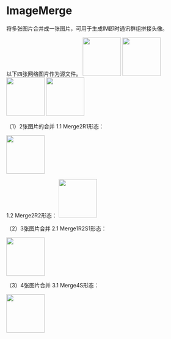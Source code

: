 # ImageMerge
将多张图片合并成一张图片，可用于生成IM即时通讯群组拼接头像。

以下四张网络图片作为源文件。
<img src="https://avatars2.githubusercontent.com/u/5965882?s=460&v=4" width = "100" height = "100" />
<img src="https://avatars2.githubusercontent.com/u/2503423?s=460&v=4" width = "100" height = "100" />
<img src="https://avatars2.githubusercontent.com/u/499550?s=460&v=4" width = "100" height = "100" />
<img src="https://avatars2.githubusercontent.com/u/233907?s=400&v=4" width = "100" height = "100" />

（1）2张图片的合并
1.1 Merge2R1形态：

<img src="https://github.com/night-king/ImageMerge/blob/master/src/ImageMerge.ConsoleTest/%E6%B5%8B%E8%AF%95%E7%BB%93%E6%9E%9C/%E7%BD%91%E7%BB%9C%E5%9B%BE%E7%89%87-Merge2R1.png?raw=true" width = "100" height = "100" />
 
 1.2 Merge2R2形态：
 <img src="https://github.com/night-king/ImageMerge/blob/master/src/ImageMerge.ConsoleTest/%E6%B5%8B%E8%AF%95%E7%BB%93%E6%9E%9C/%E7%BD%91%E7%BB%9C%E5%9B%BE%E7%89%87-Merge2R2.png?raw=true" width = "100" height = "100" />

 
 （2）3张图片合并
 2.1 Merge1R2S1形态：
 
 <img src="https://github.com/night-king/ImageMerge/blob/master/src/ImageMerge.ConsoleTest/%E6%B5%8B%E8%AF%95%E7%BB%93%E6%9E%9C/%E7%BD%91%E7%BB%9C%E5%9B%BE%E7%89%87-Merge1R2S1.png?raw=true" width = "100" height = "100" />

  
（3）4张图片合并
 3.1 Merge4S形态：
 
 <img src="https://github.com/night-king/ImageMerge/blob/master/src/ImageMerge.ConsoleTest/%E6%B5%8B%E8%AF%95%E7%BB%93%E6%9E%9C/%E7%BD%91%E7%BB%9C%E5%9B%BE%E7%89%87-Merge4S.png?raw=true" width = "100" height = "100" />

 
 
